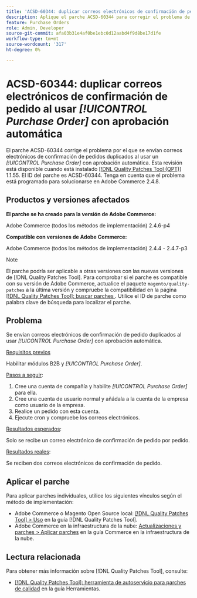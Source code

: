 ```yaml
---
title: 'ACSD-60344: duplicar correos electrónicos de confirmación de pedido al usar [!UICONTROL Purchase Order] con aprobación automática'
description: Aplique el parche ACSD-60344 para corregir el problema de Adobe Commerce en el que se envían correos electrónicos de confirmación de pedidos duplicados al utilizar [!UICONTROL Purchase Order] con aprobación automática.
feature: Purchase Orders
role: Admin, Developer
source-git-commit: afa03b31e4af0be1ebc0d12aabd4f9d8be17d1fe
workflow-type: tm+mt
source-wordcount: '317'
ht-degree: 0%

---
```


# ACSD-60344: duplicar correos electrónicos de confirmación de pedido al usar *[!UICONTROL Purchase Order]* con aprobación automática

El parche ACSD-60344 corrige el problema por el que se envían correos electrónicos de confirmación de pedidos duplicados al usar un *[!UICONTROL Purchase Order]* con aprobación automática. Esta revisión está disponible cuando está instalado [[!DNL Quality Patches Tool (QPT)]](/help/tools/quality-patches-tool/quality-patches-tool-to-self-serve-quality-patches.md) 1.1.55. El ID del parche es ACSD-60344. Tenga en cuenta que el problema está programado para solucionarse en Adobe Commerce 2.4.8.

## Productos y versiones afectados

**El parche se ha creado para la versión de Adobe Commerce:**

Adobe Commerce (todos los métodos de implementación) 2.4.6-p4

**Compatible con versiones de Adobe Commerce:**

Adobe Commerce (todos los métodos de implementación) 2.4.4 - 2.4.7-p3


>[!NOTE]
>
>El parche podría ser aplicable a otras versiones con las nuevas versiones de [!DNL Quality Patches Tool]. Para comprobar si el parche es compatible con su versión de Adobe Commerce, actualice el paquete `magento/quality-patches` a la última versión y compruebe la compatibilidad en la página [[!DNL Quality Patches Tool]: buscar parches ](https://experienceleague.adobe.com/tools/commerce-quality-patches/index.html?lang=es). Utilice el ID de parche como palabra clave de búsqueda para localizar el parche.

## Problema

Se envían correos electrónicos de confirmación de pedido duplicados al usar *[!UICONTROL Purchase Order]* con aprobación automática.

<u>Requisitos previos</u>

Habilitar módulos B2B y *[!UICONTROL Purchase Order]*.

<u>Pasos a seguir</u>:

1. Cree una cuenta de compañía y habilite *[!UICONTROL Purchase Order]* para ella.
1. Cree una cuenta de usuario normal y añádala a la cuenta de la empresa como usuario de la empresa.
1. Realice un pedido con esta cuenta.
1. Ejecute cron y compruebe los correos electrónicos.

<u>Resultados esperados</u>:

Solo se recibe un correo electrónico de confirmación de pedido por pedido.

<u>Resultados reales</u>:

Se reciben dos correos electrónicos de confirmación de pedido.

## Aplicar el parche

Para aplicar parches individuales, utilice los siguientes vínculos según el método de implementación:

* Adobe Commerce o Magento Open Source local: [[!DNL Quality Patches Tool] > Uso](/help/tools/quality-patches-tool/usage.md) en la guía [!DNL Quality Patches Tool].
* Adobe Commerce en la infraestructura de la nube: [Actualizaciones y parches > Aplicar parches](https://experienceleague.adobe.com/docs/commerce-cloud-service/user-guide/develop/upgrade/apply-patches.html?lang=es) en la guía Commerce en la infraestructura de la nube.


## Lectura relacionada

Para obtener más información sobre [!DNL Quality Patches Tool], consulte:

* [[!DNL Quality Patches Tool]: herramienta de autoservicio para parches de calidad](/help/tools/quality-patches-tool/quality-patches-tool-to-self-serve-quality-patches.md) en la guía Herramientas.
